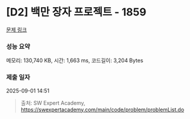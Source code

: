 # [D2] 백만 장자 프로젝트 - 1859 

[문제 링크](https://swexpertacademy.com/main/code/problem/problemDetail.do?contestProbId=AV5LrsUaDxcDFAXc) 

### 성능 요약

메모리: 130,740 KB, 시간: 1,663 ms, 코드길이: 3,204 Bytes

### 제출 일자

2025-09-01 14:51



> 출처: SW Expert Academy, https://swexpertacademy.com/main/code/problem/problemList.do